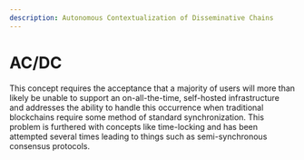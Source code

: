 ```yaml
---
description: Autonomous Contextualization of Disseminative Chains
---
```


# AC/DC

This concept requires the acceptance that a majority of users will more than likely be unable to support an on-all-the-time, self-hosted infrastructure and addresses the ability to handle this occurrence when traditional blockchains require some method of standard synchronization. This problem is furthered with concepts like time-locking and has been attempted several times leading to things such as semi-synchronous consensus protocols.
